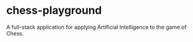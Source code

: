 # chess-playground
A full-stack application for applying Artificial Intelligence to the game of Chess.
